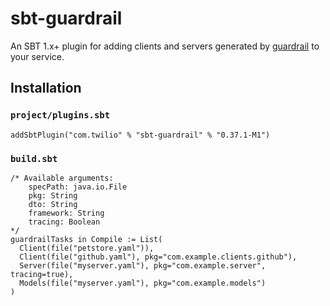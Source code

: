 sbt-guardrail
=============

An SBT 1.x+ plugin for adding clients and servers generated by [guardrail](https://github.com/twilio/guardrail) to your service.

Installation
------------

### `project/plugins.sbt`
```
addSbtPlugin("com.twilio" % "sbt-guardrail" % "0.37.1-M1")
```

### `build.sbt`
```
/* Available arguments:
    specPath: java.io.File
    pkg: String
    dto: String
    framework: String
    tracing: Boolean
*/
guardrailTasks in Compile := List(
  Client(file("petstore.yaml")),
  Client(file("github.yaml"), pkg="com.example.clients.github"),
  Server(file("myserver.yaml"), pkg="com.example.server", tracing=true),
  Models(file("myserver.yaml"), pkg="com.example.models")
)
```
